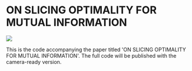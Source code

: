 # ON SLICING OPTIMALITY FOR MUTUAL INFORMATION

<img src="https://render.githubusercontent.com/render/math?math=\tau (X,Y)=\sup\oint{I}(\theta^TX,\phi^TY)d\sigma(\theta,\phi)">

This is the code accompanying the paper titled 'ON SLICING OPTIMALITY FOR MUTUAL INFORMATION'. The full code will be published with the camera-ready version.
